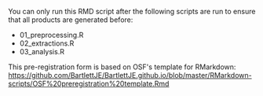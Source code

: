 You can only run this RMD script after the following scripts are run to ensure that all products are generated before:

-   01_preprocessing.R
-   02_extractions.R
-   03_analysis.R

This pre-registration form is based on OSF's template for RMarkdown: <https://github.com/BartlettJE/BartlettJE.github.io/blob/master/RMarkdown-scripts/OSF%20preregistration%20template.Rmd>
